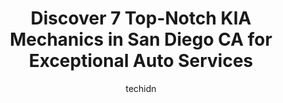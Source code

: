 ---
layout: ampstory
image: https://images.unsplash.com/photo-1629935252276-2e9267f778a1?ixlib=rb-4.0.3&ixid=MnwxMjA3fDB8MHxwaG90by1wYWdlfHx8fGVufDB8fHx8&auto=format&fit=crop&w=640&h=853&q=80
author: techidn
featured: false
description: For top-quality automotive repairs and maintenance, visit the 7 best KIA Mechanic in San Diego CA, USA. Their reputation for excellence and their dedication to customer satisfaction make the
title: Discover 7 Top-Notch KIA Mechanics in San Diego CA for Exceptional Auto Services
cover:
   title: Discover 7 Top-Notch KIA Mechanics in San Diego CA for Exceptional Auto Services
   subtitle: Rickpate
   background: https://images.unsplash.com/photo-1629935252276-2e9267f778a1?ixlib=rb-4.0.3&ixid=MnwxMjA3fDB8MHxwaG90by1wYWdlfHx8fGVufDB8fHx8&auto=format&fit=crop&w=640&h=853&q=80

pages: 
 - layout: thirds
   top: <h1>#1 Convoy Auto Repair</h1>
   bottom: "<p>Another great experience with Convoy Auto Repair! Thank you Roman and everyone else at the shop for being  professional, honest and understanding. Car repairs and the cos</p>"
   background: https://www.knot35.com/toplist/wp-content/uploads/2023/06/best-kia-mechanic-1-in-san-diego-ca-1685837391.jpeg
   backgroundblur: true
 - layout: thirds
   top: <h1>#2 Pacific Highway Auto Repair</h1>
   bottom: "<p>4306 Pacific Hwy, San Diego, CA 92110, United States</p>"
   background: https://www.knot35.com/toplist/wp-content/uploads/2023/06/best-kia-mechanic-2-in-san-diego-ca-1685837391.jpeg
   cta:
      link: https://www.knot35.com/toplist/discover-7-top-notch-kia-mechanics-in-san-diego-ca-for-exceptional-auto-services/
      text: Discover 7 Top-Notch KIA Mechanics in San Diego CA for Exceptional Auto Services
 - layout: thirds
   top: <h1>#3 Ball Kia</h1>
   bottom: "<p>1940 National City Blvd, National City, CA 91950, United States</p>"
   background: https://www.knot35.com/toplist/wp-content/uploads/2023/06/best-kia-mechanic-3-in-san-diego-ca-1685837392.jpeg
   cta:
      link: https://www.knot35.com/toplist/discover-7-top-notch-kia-mechanics-in-san-diego-ca-for-exceptional-auto-services/
      text: Discover 7 Top-Notch KIA Mechanics in San Diego CA for Exceptional Auto Services
 - layout: thirds
   top: <h1>#4 Coastal Auto Repair</h1>
   bottom: "<p>1625 Garnet Ave, San Diego, CA 92109, United States</p>"
   background: https://images.unsplash.com/photo-1549241520-425e3dfc01cb?ixlib=rb-4.0.3&ixid=MnwxMjA3fDB8MHxwaG90by1wYWdlfHx8fGVufDB8fHx8&auto=format&fit=crop&w=640&h=853&q=80
   cta:
      link: https://www.knot35.com/toplist/discover-7-top-notch-kia-mechanics-in-san-diego-ca-for-exceptional-auto-services/
      text: Discover 7 Top-Notch KIA Mechanics in San Diego CA for Exceptional Auto Services
 - layout: thirds
   top: <h1>#5 Import Auto Specialists</h1>
   bottom: "<p>7171 Ronson Rd Ste. B, San Diego, CA 92111, United States</p>"
   background: https://images.unsplash.com/photo-1557672172-298e090bd0f1?ixlib=rb-4.0.3&ixid=MnwxMjA3fDB8MHxwaG90by1wYWdlfHx8fGVufDB8fHx8&auto=format&fit=crop&w=640&h=853&q=80
   cta:
      link: https://www.knot35.com/toplist/discover-7-top-notch-kia-mechanics-in-san-diego-ca-for-exceptional-auto-services/
      text: Discover 7 Top-Notch KIA Mechanics in San Diego CA for Exceptional Auto Services
 - layout: thirds
   top: <h1>#6 Japanese Auto Plus</h1>
   bottom: "<p>7645 Carroll Canyon Rd #2, San Diego, CA 92121, United States</p>"
   background: https://images.unsplash.com/photo-1527066579998-dbbae57f45ce?ixlib=rb-4.0.3&ixid=MnwxMjA3fDB8MHxwaG90by1wYWdlfHx8fGVufDB8fHx8&auto=format&fit=crop&w=640&h=853&q=80
   cta:
      link: https://www.knot35.com/toplist/discover-7-top-notch-kia-mechanics-in-san-diego-ca-for-exceptional-auto-services/
      text: Discover 7 Top-Notch KIA Mechanics in San Diego CA for Exceptional Auto Services
 - layout: thirds
   top: <h1>#7 ECOMAX AUTO SERVICE</h1>
   bottom: "<p>9555 Black Mountain Rd, San Diego, CA 92126, United States</p>"
   background: https://images.unsplash.com/photo-1509114397022-ed747cca3f65?ixlib=rb-4.0.3&ixid=MnwxMjA3fDB8MHxwaG90by1wYWdlfHx8fGVufDB8fHx8&auto=format&fit=crop&w=640&h=853&q=80
   cta:
      link: https://www.knot35.com/toplist/discover-7-top-notch-kia-mechanics-in-san-diego-ca-for-exceptional-auto-services/
      text: Discover 7 Top-Notch KIA Mechanics in San Diego CA for Exceptional Auto Services
 - layout: thirds
   middle: Continue reading...
   background: https://images.unsplash.com/photo-1546497974-b213c9efb599?ixlib=rb-4.0.3&ixid=MnwxMjA3fDB8MHxwaG90by1wYWdlfHx8fGVufDB8fHx8&auto=format&fit=crop&w=640&h=853&q=80
   cta:
      link: https://www.knot35.com/toplist/discover-7-top-notch-kia-mechanics-in-san-diego-ca-for-exceptional-auto-services/
      text: Discover 7 Top-Notch KIA Mechanics in San Diego CA for Exceptional Auto Services
      
---